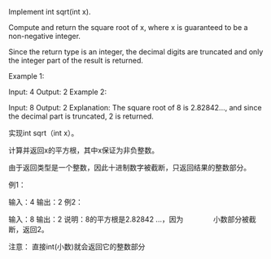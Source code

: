 Implement int sqrt(int x).

Compute and return the square root of x, where x is guaranteed to be a non-negative integer.

Since the return type is an integer, the decimal digits are truncated and only the integer part of the result is returned.

Example 1:

Input: 4
Output: 2
Example 2:

Input: 8
Output: 2
Explanation: The square root of 8 is 2.82842..., and since 
             the decimal part is truncated, 2 is returned.

实现int sqrt（int x）。

计算并返回x的平方根，其中x保证为非负整数。

由于返回类型是一个整数，因此十进制数字被截断，只返回结果的整数部分。

例1：

输入：4
输出：2
例2：

输入：8
输出：2
说明：8的平方根是2.82842 ...，因为
              小数部分被截断，返回2。

注意：
直接int(小数)就会返回它的整数部分

